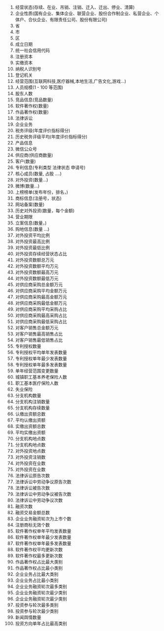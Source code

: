 1. 经营状态(存续、在业、吊销、注销、迁入、迁出、停业、清算)
2. 企业性质(国有企业、集体企业、联营企业、股份合作制企业、私营企业、个体户、合伙企业、有限责任公司、股份有限公司)
3. 省
4. 市
5. 区
6. 成立日期
7. 统一社会信用代码
8. 注册资本
9. 实缴资本
10. 纳税人识别号
11. 登记机关
12. 经营范围(互联网科技,医疗器械,本地生活,广告文化,游戏...)
13. 人员规模(1 - 100 等范围)
14. 股东人数
15. 竞品信息(竞品数量)
16. 软件著作权(数量)
17. 作品著作权(数量)
18. 法律诉讼
19. 企业业务
20. 税务评级(年度评价指标得分)
21. 历史税务评级平均(年度评价指标得分)
22. 产品信息
23. 微信公众号
24. 供应商(供应商数量)
25. 客户(数量)
26. 专利信息(专利类型	法律状态	申请号)
27. 核心成员(数量, 占股 ....)
28. 对外投资(数量...)
29. 微博(数量...)
30. 上榜榜单(发布年份，排名，)
31. 商标信息(注册号，状态)
32. 网站备案(数量)
33. 历史对外投资(数量，每个金额)
34. 营业期限
35. 立案信息(数量，)
36. 购地信息(数量 ...)
37. 对外投资平均比例
38. 对外投资最高比例
39. 对外投资最低比例
40. 对外投资存续经营状态占比
41. 对外投资数额总万元
42. 对外投资数额平均万元
43. 对外投资数额最高万元
44. 对外投资数额最低万元
45. 对供应商采购总金额万元
46. 对供应商采购平均金额万元
47. 对供应商采购最高金额万元
48. 对供应商采购最低金额万元
49. 对供应商采购平均采购占比
50. 对供应商采购最高采购占比
51. 对供应商采购最低采购占比
52. 对客户销售总金额万元
53. 对客户销售最高销售占比
54. 对客户销售最低销售占比
55. 专利授权数量
56. 专利授权平均单年发表数量
57. 专利授权单年最少发表数量
58. 专利授权单年最多发表数量
59. 单年经营范围变更数量
60. 城镇职工基本养老保险人数
61. 职工基本医疗保险人数
62. 失业保险
63. 分支机构数量
64. 分支机构注销数量
65. 分支机构存续数量
66. 认缴出资额总数
67. 平均认缴出资额
68. 实缴出资额总数
69. 平均实缴出资额
70. 分支机构地点数
71. 分支机构地点数
72. 对外投资地点数
73. 对外投资注销数
74. 对外投资在业数
75. 对外投资在业数
76. 法律诉讼原告次数
77. 法律诉讼中劳动争议原告次数
78. 法律诉讼被告次数
79. 法律诉讼中劳动争议被告次数
80. 法律诉讼中劳动争议次数
81. 融资次数
82. 融资交易金额总数
83. 企业业务融资轮次为上市个数
84. 注册商标无效个数
85. 软件著作权单年平均发表数量
86. 软件著作权单年最少发表数量
87. 软件著作权单年最多发表数量
88. 软件著作权平均更新次数
89. 软件著作权最多更新次数
90. 作品著作权占比最大类别
91. 作品著作权占比最小类别
92. 企业业务占比最大类别
93. 企业业务占比最小类别
94. 企业业务融资轮次最多类别
95. 企业业务融资轮次最少类别
96. 企业业务融资轮次最少类别
97. 投资参与轮次最多类别
98. 投资参与轮次最少类别
99. 新闻舆情数量
100. 投资方向单年占比最高类别